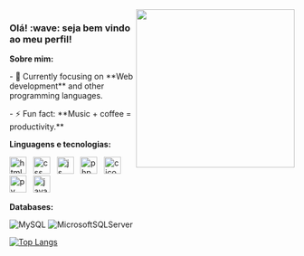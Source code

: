 

<img align="right" width="280px" src="https://i.imgur.com/GQks7vV.gif">

<h3 align="left">Olá! :wave: seja bem vindo ao meu perfil!</h3>
<strong>Sobre mim:</strong>
<p align="left">- 🌱 Currently focusing on **Web development** and other programming languages.</p>
- ⚡ Fun fact:  **Music + coffee = productivity.**



<strong align="left">Linguagens e tecnologias:</strong>
<!----->

<p>
<img width="30px" src="https://skillicons.dev/icons?i=html" alt="html icon"/>
   &nbsp;
<img width="30px" src="https://skillicons.dev/icons?i=css" alt="css icon"/>
   &nbsp;
<img width="30px" src="https://skillicons.dev/icons?i=js" alt="js icon"/>
   &nbsp;
<img width="30px" src="https://skillicons.dev/icons?i=php" alt="php icon"/>
   &nbsp;
  <img width="30px" src="https://skillicons.dev/icons?i=c" alt="c icon"/>
  &nbsp;
  <img width="30px" src="https://skillicons.dev/icons?i=py" alt="py icon"/>
    &nbsp;
  <img width="30px" src="https://skillicons.dev/icons?i=java" alt="java icon"/>
</p>

**Databases:**

![MySQL](https://img.shields.io/badge/MySQL-005C84?style=for-the-badge&logo=mysql&logoColor=white)
![MicrosoftSQLServer](https://img.shields.io/badge/Microsoft%20SQL%20Sever-CC2927?style=for-the-badge&logo=microsoft%20sql%20server&logoColor=white)

[![Top Langs](https://github-readme-stats.vercel.app/api/top-langs/?username=Julio-7&layout=compact&langs_count=8&show_icons=true&theme=radical)](https://github.com/anuraghazra/github-readme-stats)
